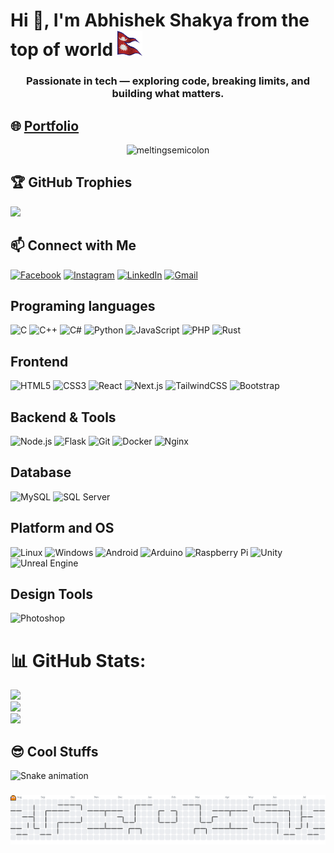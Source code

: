 <h1>
  Hi 👋, I'm Abhishek Shakya from the top of world 
  <img src="Assets/Nepalflag.gif" alt="Nepal Flag" width="40" height="40">
</h1>

<h3 align="center">Passionate in tech — exploring code, breaking limits, and building what matters.
</h3>

 🌐 [Portfolio](https://shakyaabhishek.com.np)
---

<p align="center"> <img src="https://komarev.com/ghpvc/?username=meltingsemicolon&label=Profile%20views&color=brightgreen&style=flat" alt="meltingsemicolon" /> </p>

## 🏆 GitHub Trophies

![](https://github-profile-trophy.vercel.app/?username=meltingsemicolon&theme=aura&no-frame=false&no-bg=false&margin-w=4)

## 📫 Connect with Me

[![Facebook](https://img.shields.io/badge/Facebook-%231877F2.svg?style=for-the-badge&logo=Facebook&logoColor=white)](https://facebook.com/shakyaabhishek.gg)
[![Instagram](https://img.shields.io/badge/Instagram-%23E4405F.svg?style=for-the-badge&logo=Instagram&logoColor=white)](https://instagram.com/abhishek.7z)
[![LinkedIn](https://img.shields.io/badge/LinkedIn-%230077B5.svg?style=for-the-badge&logo=linkedin&logoColor=white)](https://linkedin.com/in/abhishek-shakya-1483b0377)
[![Gmail](https://img.shields.io/badge/Gmail-D14836.svg?style=for-the-badge&logo=gmail&logoColor=white)](mailto:meltingsemicolon+github@gmail.com)

## Programing languages

![C](https://img.shields.io/badge/C-00599C?style=for-the-badge&logo=c&logoColor=white)
![C++](https://img.shields.io/badge/C++-00599C?style=for-the-badge&logo=c%2B%2B&logoColor=white)
![C#](https://img.shields.io/badge/C%23-512BD4?style=for-the-badge&logo=c-sharp&logoColor=white)
![Python](https://img.shields.io/badge/Python-3776AB?style=for-the-badge&logo=python&logoColor=white)
![JavaScript](https://img.shields.io/badge/JavaScript-F7DF1E?style=for-the-badge&logo=javascript&logoColor=black)
![PHP](https://img.shields.io/badge/PHP-777BB4?style=for-the-badge&logo=php&logoColor=white)
![Rust](https://img.shields.io/badge/Rust-000000?style=for-the-badge&logo=rust&logoColor=white)

## Frontend

![HTML5](https://img.shields.io/badge/HTML5-E34F26?style=for-the-badge&logo=html5&logoColor=white)
![CSS3](https://img.shields.io/badge/CSS3-1572B6?style=for-the-badge&logo=css3&logoColor=white)
![React](https://img.shields.io/badge/React-20232A?style=for-the-badge&logo=react&logoColor=61DAFB)
![Next.js](https://img.shields.io/badge/Next.js-000000?style=for-the-badge&logo=nextdotjs&logoColor=white)
![TailwindCSS](https://img.shields.io/badge/Tailwind_CSS-06B6D4?style=for-the-badge&logo=tailwind-css&logoColor=white)
![Bootstrap](https://img.shields.io/badge/Bootstrap-7952B3?style=for-the-badge&logo=bootstrap&logoColor=white)

## Backend & Tools

![Node.js](https://img.shields.io/badge/Node.js-339933?style=for-the-badge&logo=nodedotjs&logoColor=white)
![Flask](https://img.shields.io/badge/Flask-000000?style=for-the-badge&logo=flask&logoColor=white)
![Git](https://img.shields.io/badge/Git-F05032?style=for-the-badge&logo=git&logoColor=white)
![Docker](https://img.shields.io/badge/Docker-2496ED?style=for-the-badge&logo=docker&logoColor=white)
![Nginx](https://img.shields.io/badge/Nginx-009639?style=for-the-badge&logo=nginx&logoColor=white)

## Database

![MySQL](https://img.shields.io/badge/MySQL-4479A1?style=for-the-badge&logo=mysql&logoColor=white)
![SQL Server](https://img.shields.io/badge/SQL_Server-CC2927?style=for-the-badge&logo=microsoftsqlserver&logoColor=white)

## Platform and OS

![Linux](https://img.shields.io/badge/Linux-FCC624?style=for-the-badge&logo=linux&logoColor=black)
![Windows](https://img.shields.io/badge/Windows-0078D6?style=for-the-badge&logo=windows&logoColor=white)
![Android](https://img.shields.io/badge/Android-3DDC84?style=for-the-badge&logo=android&logoColor=white)
![Arduino](https://img.shields.io/badge/Arduino-00979D?style=for-the-badge&logo=arduino&logoColor=white)
![Raspberry Pi](https://img.shields.io/badge/Raspberry_Pi-C51A4A?style=for-the-badge&logo=raspberrypi&logoColor=white)
![Unity](https://img.shields.io/badge/Unity-000000?style=for-the-badge&logo=unity&logoColor=white)
![Unreal Engine](https://img.shields.io/badge/Unreal_Engine-313131?style=for-the-badge&logo=unrealengine&logoColor=white)

## Design Tools

![Photoshop](https://img.shields.io/badge/Adobe_Photoshop-31A8FF?style=for-the-badge&logo=adobephotoshop&logoColor=white)

# 📊 GitHub Stats:

![](https://github-readme-stats.vercel.app/api?username=meltingsemicolon&theme=aura&hide_border=false&include_all_commits=True&count_private=true)<br/>
![](https://nirzak-streak-stats.vercel.app/?user=meltingsemicolon&theme=aura&hide_border=false)<br/>
![](https://github-readme-stats.vercel.app/api/top-langs/?username=meltingsemicolon&theme=aura&hide_border=false&include_all_commits=false&count_private=true&layout=compact)

## 😎 Cool Stuffs

<img src="https://raw.githubusercontent.com/meltingsemicolon/meltingsemicolon/output/snake.svg" alt="Snake animation" />

###

<picture>
  <source media="(prefers-color-scheme: dark)" srcset="https://raw.githubusercontent.com/meltingsemicolon/meltingsemicolon/output/pacman-contribution-graph-dark.svg">
  <source media="(prefers-color-scheme: light)" srcset="https://raw.githubusercontent.com/meltingsemicolon/meltingsemicolon/output/pacman-contribution-graph.svg">
  <img alt="pacman contribution graph" src="https://raw.githubusercontent.com/meltingsemicolon/meltingsemicolon/output/pacman-contribution-graph.svg">
</picture>

###
